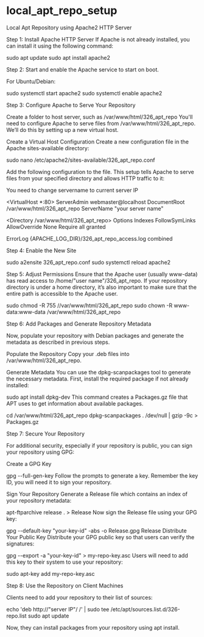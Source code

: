 # local_apt_repo_setup

Local Apt Repository using Apache2 HTTP Server

Step 1: Install Apache HTTP Server If Apache is not already installed, you can install it using the following command:

sudo apt update sudo apt install apache2

Step 2: Start and enable the Apache service to start on boot.

For Ubuntu/Debian:

sudo systemctl start apache2 sudo systemctl enable apache2

Step 3: Configure Apache to Serve Your Repository

Create a folder to host server, such as /var/www/html/326_apt_repo You'll need to configure Apache to serve files from /var/www/html/326_apt_repo. We’ll do this by setting up a new virtual host.

Create a Virtual Host Configuration Create a new configuration file in the Apache sites-available directory:

sudo nano /etc/apache2/sites-available/326_apt_repo.conf

Add the following configuration to the file. This setup tells Apache to serve files from your specified directory and allows HTTP traffic to it:

You need to change servername to current server IP

<VirtualHost *:80> ServerAdmin webmaster@localhost DocumentRoot /var/www/html/326_apt_repo ServerName "your server name"

<Directory /var/www/html/326_apt_repo> Options Indexes FollowSymLinks AllowOverride None Require all granted

ErrorLog 
{APACHE_LOG_DIR}/326_apt_repo_access.log combined

Step 4: Enable the New Site

sudo a2ensite 326_apt_repo.conf sudo systemctl reload apache2

Step 5: Adjust Permissions Ensure that the Apache user (usually www-data) has read access to /home/"user name"/326_apt_repo. If your repository directory is under a home directory, it’s also important to make sure that the entire path is accessible to the Apache user.

sudo chmod -R 755 //var/www/html/326_apt_repo sudo chown -R www-data:www-data /var/www/html/326_apt_repo

Step 6: Add Packages and Generate Repository Metadata

Now, populate your repository with Debian packages and generate the metadata as described in previous steps.

Populate the Repository Copy your .deb files into /var/www/html/326_apt_repo.

Generate Metadata You can use the dpkg-scanpackages tool to generate the necessary metadata. First, install the required package if not already installed:

sudo apt install dpkg-dev This command creates a Packages.gz file that APT uses to get information about available packages.

cd /var/www/html/326_apt_repo dpkg-scanpackages . /dev/null | gzip -9c > Packages.gz

Step 7: Secure Your Repository

For additional security, especially if your repository is public, you can sign your repository using GPG:

Create a GPG Key

gpg --full-gen-key Follow the prompts to generate a key. Remember the key ID, you will need it to sign your repository.

Sign Your Repository Generate a Release file which contains an index of your repository metadata:

apt-ftparchive release . > Release Now sign the Release file using your GPG key:

gpg --default-key "your-key-id" -abs -o Release.gpg Release Distribute Your Public Key Distribute your GPG public key so that users can verify the signatures:

gpg --export -a "your-key-id" > my-repo-key.asc Users will need to add this key to their system to use your repository:

sudo apt-key add my-repo-key.asc

Step 8: Use the Repository on Client Machines

Clients need to add your repository to their list of sources:

echo 'deb http://"server IP"/ /' | sudo tee /etc/apt/sources.list.d/326-repo.list sudo apt update

Now, they can install packages from your repository using apt install.

